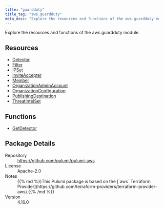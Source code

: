 ```yaml
---
title: "guardduty"
title_tag: "aws.guardduty"
meta_desc: "Explore the resources and functions of the aws.guardduty module."
---
```


<!-- WARNING: this file was generated by Pulumi Docs Generator. -->
<!-- Do not edit by hand unless you're certain you know what you are doing! -->

Explore the resources and functions of the aws.guardduty module.

<h2 id="resources">Resources</h2>
<ul class="api">
    <li><a href="detector" title="Detector"><span class="symbol resource"></span>Detector</a></li>
    <li><a href="filter" title="Filter"><span class="symbol resource"></span>Filter</a></li>
    <li><a href="ipset" title="IPSet"><span class="symbol resource"></span>IPSet</a></li>
    <li><a href="inviteaccepter" title="InviteAccepter"><span class="symbol resource"></span>InviteAccepter</a></li>
    <li><a href="member" title="Member"><span class="symbol resource"></span>Member</a></li>
    <li><a href="organizationadminaccount" title="OrganizationAdminAccount"><span class="symbol resource"></span>OrganizationAdminAccount</a></li>
    <li><a href="organizationconfiguration" title="OrganizationConfiguration"><span class="symbol resource"></span>OrganizationConfiguration</a></li>
    <li><a href="publishingdestination" title="PublishingDestination"><span class="symbol resource"></span>PublishingDestination</a></li>
    <li><a href="threatintelset" title="ThreatIntelSet"><span class="symbol resource"></span>ThreatIntelSet</a></li>
</ul>

<h2 id="functions">Functions</h2>
<ul class="api">
    <li><a href="getdetector" title="GetDetector"><span class="symbol function"></span>GetDetector</a></li>
</ul>

<h2 id="package-details">Package Details</h2>
<dl class="package-details">
	<dt>Repository</dt>
	<dd><a href="https://github.com/pulumi/pulumi-aws">https://github.com/pulumi/pulumi-aws</a></dd>
	<dt>License</dt>
	<dd>Apache-2.0</dd>
	<dt>Notes</dt>
	<dd>{{% md %}}This Pulumi package is based on the [`aws` Terraform Provider](https://github.com/terraform-providers/terraform-provider-aws).{{% /md %}}</dd>
	<dt>Version</dt>
	<dd>4.16.0</dd>
</dl>

